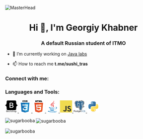 ![MasterHead](https://mir-s3-cdn-cf.behance.net/project_modules/fs/be832922391491.58c25558f0fe7.gif)
<h1 align="center">Hi 👋, I'm Georgiy Khabner</h1>
<h3 align="center">A default Russian student of ITMO</h3>

- 🔭 I’m currently working on [Java labs](https://github.com/SugarBooba/Programming.git)

- 📫 How to reach me **t.me/sushi_tras**

<h3 align="left">Connect with me:</h3>
<p align="left">
</p>

<h3 align="left">Languages and Tools:</h3>
<p align="left"> <a href="https://getbootstrap.com" target="_blank" rel="noreferrer"> <img src="https://raw.githubusercontent.com/devicons/devicon/master/icons/bootstrap/bootstrap-plain-wordmark.svg" alt="bootstrap" width="40" height="40"/> </a> <a href="https://www.w3schools.com/css/" target="_blank" rel="noreferrer"> <img src="https://raw.githubusercontent.com/devicons/devicon/master/icons/css3/css3-original-wordmark.svg" alt="css3" width="40" height="40"/> </a> <a href="https://www.w3.org/html/" target="_blank" rel="noreferrer"> <img src="https://raw.githubusercontent.com/devicons/devicon/master/icons/html5/html5-original-wordmark.svg" alt="html5" width="40" height="40"/> </a> <a href="https://www.java.com" target="_blank" rel="noreferrer"> <img src="https://raw.githubusercontent.com/devicons/devicon/master/icons/java/java-original.svg" alt="java" width="40" height="40"/> </a> <a href="https://developer.mozilla.org/en-US/docs/Web/JavaScript" target="_blank" rel="noreferrer"> <img src="https://raw.githubusercontent.com/devicons/devicon/master/icons/javascript/javascript-original.svg" alt="javascript" width="40" height="40"/> </a> <a href="https://www.postgresql.org" target="_blank" rel="noreferrer"> <img src="https://raw.githubusercontent.com/devicons/devicon/master/icons/postgresql/postgresql-original-wordmark.svg" alt="postgresql" width="40" height="40"/> </a> <a href="https://www.python.org" target="_blank" rel="noreferrer"> <img src="https://raw.githubusercontent.com/devicons/devicon/master/icons/python/python-original.svg" alt="python" width="40" height="40"/> </a> </p>

<p><img align="left" src="https://github-readme-stats.vercel.app/api/top-langs?username=sugarbooba&show_icons=true&locale=en&layout=compact" alt="sugarbooba" /></p>

<p>&nbsp;<img align="center" src="https://github-readme-stats.vercel.app/api?username=sugarbooba&show_icons=true&locale=en" alt="sugarbooba" /></p>

<p><img align="center" src="https://github-readme-streak-stats.herokuapp.com/?user=sugarbooba&" alt="sugarbooba" /></p>
